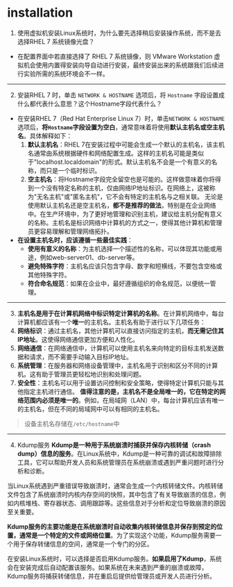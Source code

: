 # installation

1. 使用虚拟机安装Linux系统时，为什么要先选择稍后安装操作系统，而不是去选择RHEL 7 系统镜像光盘？
- 在配置界面中若直接选择了 RHEL 7 系统镜像，则 VMware Workstation 虚拟机会使用内置得安装向导自动进行安装，最终安装出来的系统跟我们后续进行实验所需的系统环境会不一样。

---------------------------------------

2. 安装RHEL 7 时，单击 `NETWORK & HOSTNAME` 选项后，将 `Hostname` 字段设置成什么都代表什么意思？这个Hostname字段代表什么？
- 在安装RHEL 7（Red Hat Enterprise Linux 7）时，单击`NETWORK & HOSTNAME`选项后，**将`Hostname`字段设置为空白**，通常意味着将使用**默认主机名或空主机名**。具体解释如下：
  1. **默认主机名**：RHEL 7在安装过程中可能会生成一个默认的主机名，该主机名通常由系统根据硬件和网络配置生成。这样的主机名可能是类似于"localhost.localdomain"的形式。默认主机名不会是一个有意义的名称，而只是一个临时标识。
  2. **空主机名**：将Hostname字段完全留空也是可能的。这样做意味着你将得到一个没有特定名称的主机，仅由网络IP地址标识。在网络上，这被称为"无名主机"或"匿名主机"，它不会有特定的主机名与之相关联。
无论是使用默认主机名还是空主机名，**都不是推荐的做法**，特别是在企业网络中。在生产环境中，为了更好地管理和识别主机，建议给主机分配有意义的名称。主机名是标识网络中计算机的方式之一，使得其他计算机和管理员更容易理解和管理网络拓扑。
- **在设置主机名时，应该遵循一些最佳实践**：
  - **使用有意义的名称**：为主机选择一个描述性的名称，可以体现其功能或用途，例如web-server01、db-server等。
  - **避免特殊字符**：主机名应该只包含字母、数字和短横线，不要包含空格或其他特殊字符。
  - **符合命名规范**：如果在企业中，最好遵循组织的命名规范，以便统一管理。

--------------------------------------------

3. **主机名是用于在计算机网络中标识特定计算机的名称**。在计算机网络中，每台计算机都应该有一个**唯一**的主机名。主机名有助于进行以下几项任务：
  1. **网络标识**：通过主机名，其他计算机可以直接访问指定的主机，**而无需记住其IP地址**。这使得网络通信更加方便和人性化。
  2. **网络通信**：在网络通信中，计算机可以使用主机名来向特定的目标主机发送数据和请求，而不需要手动输入目标IP地址。
  3. **系统管理**：在服务器和网络设备管理中，主机名用于识别和区分不同的计算机。这有助于管理员更轻松地识别和处理问题。
  4. **安全性**：主机名可以用于设置访问控制和安全策略，使得特定计算机只能与其他指定主机进行通信。
**值得注意的是，主机名不是全局唯一的，它在特定的网络范围内必须是唯一的**。例如，在局域网（LAN）中，每台计算机应该有唯一的主机名，但在不同的局域网中可以有相同的主机名。

> 设备主机名存储在`/etc/hostname`中

-------------------------------------------

4. Kdump服务
**Kdump是一种用于系统崩溃时捕获并保存内核转储（crash dump）信息的服务**。在Linux系统中，Kdump是一种可靠的调试和故障排除工具，它可以帮助开发人员和系统管理员在系统崩溃或遇到严重问题时进行分析和诊断。

当Linux系统遇到严重错误导致崩溃时，通常会生成一个内核转储文件。内核转储文件包含了系统崩溃时内核内存空间的快照，其中包含了有关导致崩溃的信息，例如内核堆栈、寄存器状态、调用跟踪等。这些信息对于分析和定位导致崩溃的原因至关重要。

**Kdump服务的主要功能是在系统崩溃时自动收集内核转储信息并保存到预定的位置，通常是一个特定的文件或网络位置**。为了实现这个功能，Kdump服务需要一个用于保存转储信息的空间，通常是一个专门的分区。

在安装Linux系统时，可以选择是否启用Kdump服务。**如果启用了Kdump**，系统会在安装完成后自动配置该服务。如果系统在未来遇到严重的崩溃或故障，Kdump服务将捕获转储信息，并在重启后提供给管理员或开发人员进行分析。
